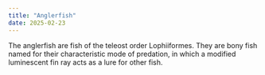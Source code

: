 ```yaml
---
title: "Anglerfish"
date: 2025-02-23
---
```


The anglerfish are fish of the teleost order Lophiiformes. They are bony fish named for their characteristic mode of predation, in which a modified luminescent fin ray acts as a lure for other fish.
